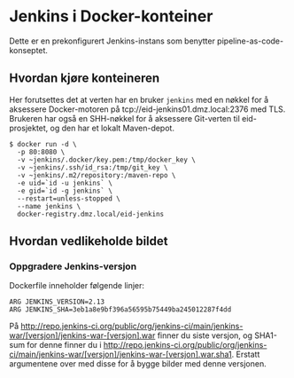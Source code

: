 # Jenkins i Docker-konteiner

Dette er en prekonfigurert Jenkins-instans som benytter pipeline-as-code-konseptet.

## Hvordan kjøre konteineren

Her forutsettes det at verten har en bruker `jenkins` med en nøkkel for å aksessere Docker-motoren på tcp://eid-jenkins01.dmz.local:2376 med TLS. Brukeren har også en SHH-nøkkel for å aksessere Git-verten til eid-prosjektet, og den har et lokalt Maven-depot.

```
$ docker run -d \
  -p 80:8080 \
  -v ~jenkins/.docker/key.pem:/tmp/docker_key \
  -v ~jenkins/.ssh/id_rsa:/tmp/git_key \
  -v ~jenkins/.m2/repository:/maven-repo \
  -e uid=`id -u jenkins` \
  -e gid=`id -g jenkins` \
  --restart=unless-stopped \
  --name jenkins \
  docker-registry.dmz.local/eid-jenkins
```

## Hvordan vedlikeholde bildet

### Oppgradere Jenkins-versjon

Dockerfile inneholder følgende linjer:

```
ARG JENKINS_VERSION=2.13
ARG JENKINS_SHA=3eb1a8e9bf396a56595b75449ba245012287f4dd
```

På http://repo.jenkins-ci.org/public/org/jenkins-ci/main/jenkins-war/[versjon]/jenkins-war-[versjon].war finner du siste versjon, og SHA1-sum for denne finner du i http://repo.jenkins-ci.org/public/org/jenkins-ci/main/jenkins-war/[versjon]/jenkins-war-[versjon].war.sha1. Erstatt argumentene over med disse for å bygge bilder med denne versjonen.
